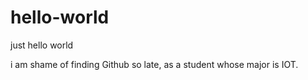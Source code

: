# hello-world
just hello world

i am shame of finding Github so late, as a student whose major is IOT.
